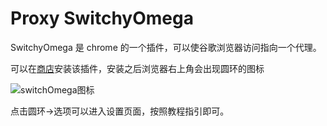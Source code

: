 # Proxy SwitchyOmega

SwitchyOmega 是 chrome 的一个插件，可以使谷歌浏览器访问指向一个代理。

可以在[商店](https://chrome.google.com/webstore/detail/proxy-switchyomega/padekgcemlokbadohgkifijomclgjgif?hl=zh-CN)安装该插件，安装之后浏览器右上角会出现圆环的图标

![switchOmega图标](https://lh3.googleusercontent.com/XE_kIwfBmZMQ5VKa3UcyRdKB5U4G0BNW1og0YtilfH1quZg8S2NUc2rx2EHUty5KW0T_GjMg=w128-h128-e365)

点击圆环->选项可以进入设置页面，按照教程指引即可。